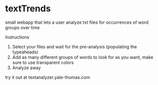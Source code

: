 textTrends
==========

small webapp that lets a user analyze txt files for occurrences of word groups over time

Instructions
1. Select your files and wait for the pre-analysis (populating the typeaheads)
2. Add as many different groups of words to look for as you want, make sure to use transparent colors
3. Analyze away

try it out at textanalyzer.yale-thomas.com
